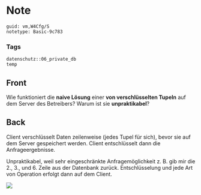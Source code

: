 # Note
```
guid: vm,W4Cfg/S
notetype: Basic-9c783
```

### Tags
```
datenschutz::06_private_db
temp
```

## Front
Wie funktioniert die <b>naive Lösung</b> einer <b>von verschlüsselten Tupeln</b> auf dem Server des Betreibers? Warum ist sie <b>unpraktikabel</b>?

## Back
Client verschlüsselt Daten zeilenweise (jedes Tupel für sich), bevor sie auf dem Server gespeichert werden. Client entschlüsselt dann die Anfrageergebnisse.

Unpraktikabel, weil sehr eingeschränkte Anfragemöglichkeit z. B. gib mir die 2., 3., und 6. Zeile aus der Datenbank zurück. Entschlüsselung und jede Art von Operation erfolgt dann auf dem Client.

<img src="paste-2bf36df546df2c4107a3791a7c6fc580fc62ada8.jpg">
